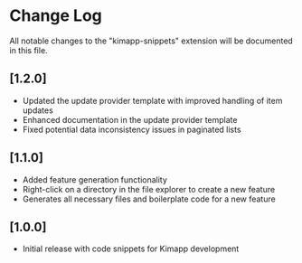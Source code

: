 # Change Log

All notable changes to the "kimapp-snippets" extension will be documented in this file.

## [1.2.0]

- Updated the update provider template with improved handling of item updates
- Enhanced documentation in the update provider template
- Fixed potential data inconsistency issues in paginated lists

## [1.1.0]

- Added feature generation functionality
- Right-click on a directory in the file explorer to create a new feature
- Generates all necessary files and boilerplate code for a new feature 

## [1.0.0]

- Initial release with code snippets for Kimapp development 